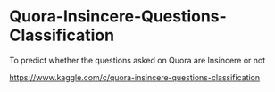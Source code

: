 # Quora-Insincere-Questions-Classification
To predict whether the questions asked on Quora are Insincere or not

https://www.kaggle.com/c/quora-insincere-questions-classification

